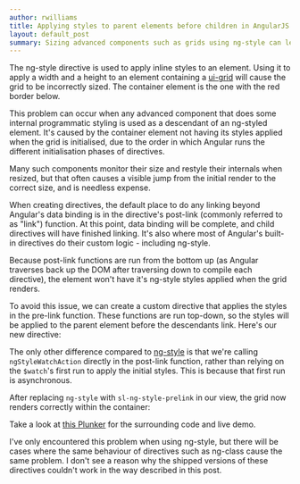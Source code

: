 ```yaml
---
author: rwilliams
title: Applying styles to parent elements before children in AngularJS
layout: default_post
summary: Sizing advanced components such as grids using ng-style can leave you with rendering problems. Here, I create a variant of ng-style with some small tweaks to avoid this problem.
---
```


The ng-style directive is used to apply inline styles to an element. Using it to apply a width and a height to an element containing a [ui-grid](http://ui-grid.info/) will cause the grid to be incorrectly sized. The container element is the one with the red border below.

This problem can occur when any advanced component that does some internal programmatic styling is used as a descendant of an ng-styled element. It's caused by the container element not having its styles applied when the grid is initialised, due to the order in which Angular runs the different initialisation phases of directives.

Many such components monitor their size and restyle their internals when resized, but that often causes a visible jump from the initial render to the correct size, and is needless expense.

When creating directives, the default place to do any linking beyond Angular's data binding is in the directive's post-link (commonly referred to as "link") function. At this point, data binding will be complete, and child directives will have finished linking. It's also where most of Angular's built-in directives do their custom logic - including ng-style.

Because post-link functions are run from the bottom up (as Angular traverses back up the DOM after traversing down to compile each directive), the element won't have it's ng-style styles applied when the grid renders.

To avoid this issue, we can create a custom directive that applies the styles in the pre-link function. These functions are run top-down, so the styles will be applied to the parent element before the descendants link. Here's our new directive:

The only other difference compared to [ng-style](https://github.com/angular/angular.js/blob/v1.4.1/src/ng/directive/ngStyle.js) is that we're calling `ngStyleWatchAction` directly in the post-link function, rather than relying on the `$watch`'s first run to apply the initial styles. This is because that first run is asynchronous.

After replacing `ng-style` with `sl-ng-style-prelink` in our view, the grid now renders correctly within the container:

Take a look at [this Plunker](http://plnkr.co/edit/67VByRQK65GoLdAlkZb2?p=preview) for the surrounding code and live demo.

I've only encountered this problem when using ng-style, but there will be cases where the same behaviour of directives such as ng-class cause the same problem. I don't see a reason why the shipped versions of these directives couldn't work in the way described in this post.